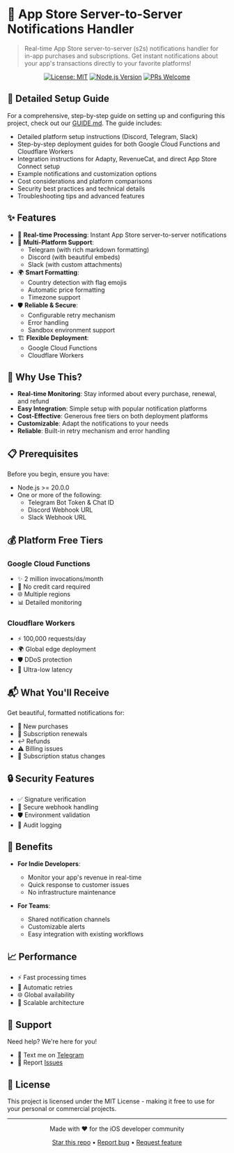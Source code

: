 # 📱 App Store Server-to-Server Notifications Handler

> Real-time App Store server-to-server (s2s) notifications handler for in-app purchases and subscriptions. Get instant notifications about your app's transactions directly to your favorite platforms!

<div align="center">

[![License: MIT](https://img.shields.io/badge/License-MIT-blue.svg)](https://opensource.org/licenses/MIT)
[![Node.js Version](https://img.shields.io/badge/node-%3E%3D%2020.0.0-brightgreen.svg)](https://nodejs.org)
[![PRs Welcome](https://img.shields.io/badge/PRs-welcome-brightgreen.svg)](http://makeapullrequest.com)

</div>

## 📄 Detailed Setup Guide
For a comprehensive, step-by-step guide on setting up and configuring this project, check out our [GUIDE.md](GUIDE.md). The guide includes:

- Detailed platform setup instructions (Discord, Telegram, Slack)
- Step-by-step deployment guides for both Google Cloud Functions and Cloudflare Workers
- Integration instructions for Adapty, RevenueCat, and direct App Store Connect setup
- Example notifications and customization options
- Cost considerations and platform comparisons
- Security best practices and technical details
- Troubleshooting tips and advanced features

## ✨ Features

- 🔄 **Real-time Processing**: Instant App Store server-to-server notifications
- 📱 **Multi-Platform Support**: 
  - Telegram (with rich markdown formatting)
  - Discord (with beautiful embeds)
  - Slack (with custom attachments)
- 🌍 **Smart Formatting**:
  - Country detection with flag emojis
  - Automatic price formatting
  - Timezone support
- 🛡️ **Reliable & Secure**:
  - Configurable retry mechanism
  - Error handling
  - Sandbox environment support
- 🏗️ **Flexible Deployment**:
  - Google Cloud Functions
  - Cloudflare Workers

## 🚀 Why Use This?

- **Real-time Monitoring**: Stay informed about every purchase, renewal, and refund
- **Easy Integration**: Simple setup with popular notification platforms
- **Cost-Effective**: Generous free tiers on both deployment platforms
- **Customizable**: Adapt the notifications to your needs
- **Reliable**: Built-in retry mechanism and error handling

## 📋 Prerequisites

Before you begin, ensure you have:

- Node.js >= 20.0.0
- One or more of the following:
  - Telegram Bot Token & Chat ID
  - Discord Webhook URL
  - Slack Webhook URL

## 💰 Platform Free Tiers

### Google Cloud Functions
- ✨ 2 million invocations/month
- 🎁 No credit card required
- 🌐 Multiple regions
- 📊 Detailed monitoring

### Cloudflare Workers
- ⚡️ 100,000 requests/day
- 🌍 Global edge deployment
- 🛡️ DDoS protection
- 🚀 Ultra-low latency

## 📬 What You'll Receive

Get beautiful, formatted notifications for:
- 💫 New purchases
- 🔄 Subscription renewals
- ↩️ Refunds
- ⚠️ Billing issues
- 🎯 Subscription status changes

## 🔒 Security Features

- ✅ Signature verification
- 🔐 Secure webhook handling
- 🛡️ Environment validation
- 📝 Audit logging

## 🌟 Benefits

- **For Indie Developers**:
  - Monitor your app's revenue in real-time
  - Quick response to customer issues
  - No infrastructure maintenance

- **For Teams**:
  - Shared notification channels
  - Customizable alerts
  - Easy integration with existing workflows

## 📈 Performance

- ⚡️ Fast processing times
- 🔄 Automatic retries
- 🌐 Global availability
- 💪 Scalable architecture

## 🤝 Support

Need help? We're here for you!
- 💬 Text me on [Telegram](https://t.me/kdrmlhcn)
- 🐛 Report [Issues](https://github.com/kdrmlhcn/ios-iap-events-notification/issues)

## 📄 License

This project is licensed under the MIT License - making it free to use for your personal or commercial projects.

---

<div align="center">

Made with ❤️ for the iOS developer community

[Star this repo](https://github.com/kdrmlhcn/ios-iap-events-notification) • [Report bug](https://github.com/kdrmlhcn/ios-iap-events-notification/issues) • [Request feature](https://github.com/kdrmlhcn/ios-iap-events-notification/issues)

</div> 